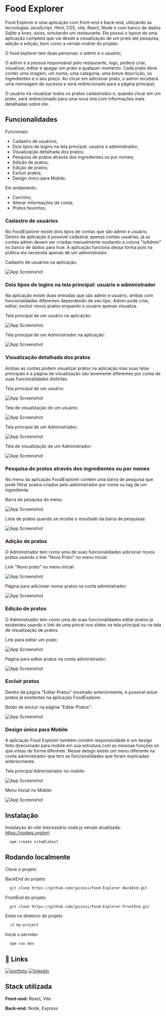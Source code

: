# Food Explorer

Food Explorer é uma aplicação com front-end e back-end, utilizando as tecnologias JavaScript, Html, CSS, vite, React, Node e com banco de dados Sqlite e knex, axios, simulando um restaurante. Ele possui o layout de uma aplicação completa que vai desde a visualização de um prato até pesquisa, adição e edição, bem como a versão mobile do projeto.

O food explorer tem duas personas: o admin e o usuário;

O admin é a pessoa responsável pelo restaurante, logo, poderá criar, visualizar, editar e apagar um prato a qualquer momento. Cada prato deve conter uma imagem, um nome, uma categoria, uma breve descrição, os ingredientes e o seu preço. Ao clicar em adicionar prato, o admin receberá uma mensagem de sucesso e será redirecionado para a página principal;

O usuário irá visualizar todos os pratos cadastrados e, quando clicar em um prato, será redirecionado para uma nova tela com informações mais detalhadas sobre ele.


## Funcionalidades

Funcionais:
- Cadastro de usuários;
- Dois tipos de logins na tela principal: usuário e administrador;
- Visualização detalhada dos pratos;
- Pesquisa de pratos através dos ingredientes ou por nomes;
- Adição de pratos;
- Edição de pratos;
- Excluir pratos;
- Design único para Mobile; 

Em andamento: 
- Carrinho;
- Alterar informações de conta;
- Pratos favoritos;

### Cadastro de usuários
No FoodExplorer existe dois tipos de contas que são admin e usuário. Dentro da aplicação é possivel cadastrar apenas contas usuárias, já as contas admin devem ser criadas manualmente mudando a coluna "isAdmin" no banco de dados para true. A aplicação funciona dessa forma pois na prática ela necessita apenas de um administrador. 

Cadastro de usuários na aplicação: 

![App Screenshot](/screenshots/CadastroFoodExplorer.png)

### Dois tipos de logins na tela principal: usuário e administrador
Na aplicação existe duas entradas que são admin e usuário, ambas com funcionalidades diferentes dependendo de seu tipo. Admin pode criar, editar, excluir novos pratos enquanto o usuário apenas visualiza.  

Tela principal de um usuário na aplicação:

![App Screenshot](/screenshots/TelaPrincipalFoodExplorerUsuario.png)

Tela principal de um Administrador na aplicação:

![App Screenshot](/screenshots/TelaPrincipalAdminFoodExplorer.png)

### Visualização detalhada dos pratos
Ambas as contas podem visualizar pratos na aplicação mas suas telas principais e a página de visualização são levemente diferentes por conta de suas funcionalidades distintas.

Tela principal de um usuário:

![App Screenshot](/screenshots/TelaPrincipalSlidesUser.png)

Tela de visualização de um usuário:

![App Screenshot](/screenshots/TelaVisualizaçãoUser.png)

Tela principal de um Administrador:

![App Screenshot](/screenshots/TelaPrincipalSlidesAdmin.png)

Tela de visualização de um Administrador: 

![App Screenshot](/screenshots/VisualizaçãoPratoAdmin.png)

### Pesquisa de pratos através dos ingredientes ou por nomes
No menu da aplicação FoodExplorer contém uma barra de pesquisa que pode filtrar pratos criados pelo administrador por nome ou tag de um ingrediente.

Barra de pesquisa do menu: 

![App Screenshot](/screenshots/BarraPesquisaAdmiin.png)

Lista de pratos quando se recebe o resultado da barra de pesquisas:

![App Screenshot](/screenshots/ResultadoPesquisaAdmin.png)

### Adição de pratos
O Administrador tem como uma de suas funcionalidades adicionar novos pratos usando o link "Novo Prato" no menu inicial.

Link "Novo prato" no menu inicial:

![App Screenshot](/screenshots/LinkNovoPratoAdmin.png)

Página para adicionar novos pratos na conta administrador:

![App Screenshot](/screenshots/AdicionarPratoAdmin.png)

### Edição de pratos
O Administrador tem como uma de suas funcionalidades editar pratos já existentes usando o link de uma pincel nos slides na tela principal ou na tela de visualização de pratos.

Link para editar um prato:

![App Screenshot](/screenshots/LinkEditarAdmin.png)

Página para editar pratos na conta administrador:

![App Screenshot](/screenshots/EditarPratoAdmin.png)

### Excluir pratos
Dentro da página "Editar Pratos" mostrado anteriormente, é possivel exluir pratos já existentes na aplicação FoodExplorer.

Botão de excluir na página "Editar Pratos":

![App Screenshot](/screenshots/ExluirPratoAdmin.png)

### Design único para Mobile
A aplicação Food Explorer também contém responsividade e um design feito direcionado para mobile em sua estrutura com as mesmas funções só que vistas de forma diferente. Nesse design existe um menu diferente na conta administrador que tem as funcionalidades que foram explicadas anteriormente. 

Tela principal Administrador no mobile:

![App Screenshot](/screenshots/TelaPrincipalMobile.png)

Menu Inicial no Mobile:

![App Screenshot](/screenshots/MenuInicialMobile.png)

## Instalação

Instalação do vite (necessário node.js versão atualizada: https://nodejs.org/en)

```bash
  npm create vite@latest
```
## Rodando localmente

Clone o projeto

BackEnd do projeto
```bash
  git clone https://github.com/jpcossi/Food-Explorer-BackEnd.git
```

FrontEnd do projeto
```bash
  git clone https://github.com/jpcossi/Food-Explorer-FrontEnd.git
```

Entre no diretório do projeto

```bash
  cd my-project
```

Inicie o servidor

```bash
  npm run dev
```


## 🔗 Links
[![portfolio](https://img.shields.io/badge/my_portfolio-000?style=for-the-badge&logo=ko-fi&logoColor=white)](https://github.com/jpcossi)
[![linkedin](https://img.shields.io/badge/linkedin-0A66C2?style=for-the-badge&logo=linkedin&logoColor=white)](https://www.linkedin.com/in/jppcossi/)


## Stack utilizada

**Front-end:** React, Vite

**Back-end:** Node, Express

